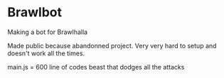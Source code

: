 # Brawlbot
Making a bot for Brawlhalla

Made public because abandonned project.
Very very hard to setup and doesn't work all the times.


main.js = 600 line of codes beast that dodges all the attacks


